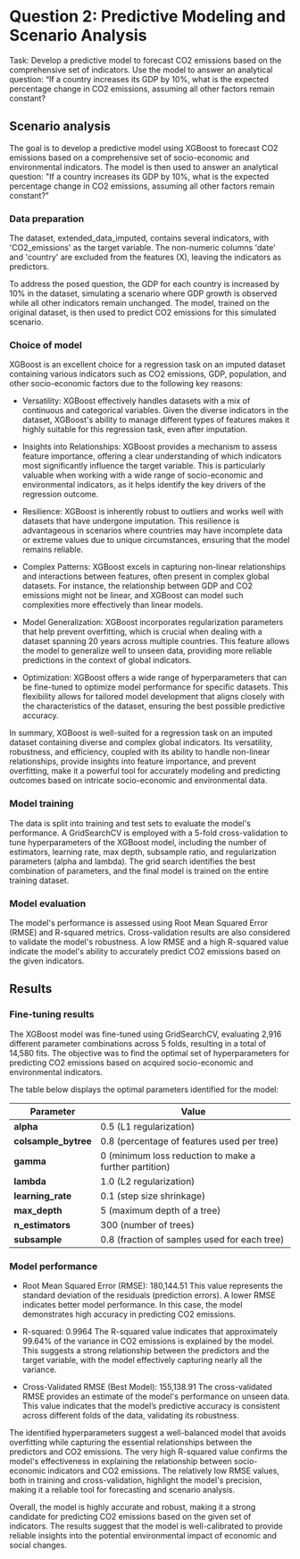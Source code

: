 # Question 2: Predictive Modeling and Scenario Analysis

Task:
Develop a predictive model to forecast CO2 emissions based on the comprehensive set of
indicators. Use the model to answer an analytical question: “If a country increases its GDP
by 10%, what is the expected percentage change in CO2 emissions, assuming all other
factors remain constant?

## Scenario analysis

The goal is to develop a predictive model using XGBoost to forecast CO2 emissions based on a comprehensive set of socio-economic and environmental indicators. The model is then used to answer an analytical question: "If a country increases its GDP by 10%, what is the expected percentage change in CO2 emissions, assuming all other factors remain constant?"


### Data preparation

The dataset, extended_data_imputed, contains several indicators, with 'CO2_emissions' as the target variable. The non-numeric columns 'date' and 'country' are excluded from the features (X), leaving the indicators as predictors.

To address the posed question, the GDP for each country is increased by 10% in the dataset, simulating a scenario where GDP growth is observed while all other indicators remain unchanged.
The model, trained on the original dataset, is then used to predict CO2 emissions for this simulated scenario.

### Choice of model

XGBoost is an excellent choice for a regression task on an imputed dataset containing various indicators such as CO2 emissions, GDP, population, and other socio-economic factors due to the following key reasons:

* Versatility: XGBoost effectively handles datasets with a mix of continuous and categorical variables. Given the diverse indicators in the dataset, XGBoost's ability to manage different types of features makes it highly suitable for this regression task, even after imputation.

* Insights into Relationships: XGBoost provides a mechanism to assess feature importance, offering a clear understanding of which indicators most significantly influence the target variable. This is particularly valuable when working with a wide range of socio-economic and environmental indicators, as it helps identify the key drivers of the regression outcome.

* Resilience: XGBoost is inherently robust to outliers and works well with datasets that have undergone imputation. This resilience is advantageous in scenarios where countries may have incomplete data or extreme values due to unique circumstances, ensuring that the model remains reliable.

* Complex Patterns: XGBoost excels in capturing non-linear relationships and interactions between features, often present in complex global datasets. For instance, the relationship between GDP and CO2 emissions might not be linear, and XGBoost can model such complexities more effectively than linear models.

* Model Generalization: XGBoost incorporates regularization parameters that help prevent overfitting, which is crucial when dealing with a dataset spanning 20 years across multiple countries. This feature allows the model to generalize well to unseen data, providing more reliable predictions in the context of global indicators.

* Optimization: XGBoost offers a wide range of hyperparameters that can be fine-tuned to optimize model performance for specific datasets. This flexibility allows for tailored model development that aligns closely with the characteristics of the dataset, ensuring the best possible predictive accuracy.

In summary, XGBoost is well-suited for a regression task on an imputed dataset containing diverse and complex global indicators. Its versatility, robustness, and efficiency, coupled with its ability to handle non-linear relationships, provide insights into feature importance, and prevent overfitting, make it a powerful tool for accurately modeling and predicting outcomes based on intricate socio-economic and environmental data.

### Model training

The data is split into training and test sets to evaluate the model's performance. A GridSearchCV is employed with a 5-fold cross-validation to tune hyperparameters of the XGBoost model, including the number of estimators, learning rate, max depth, subsample ratio, and regularization parameters (alpha and lambda).
The grid search identifies the best combination of parameters, and the final model is trained on the entire training dataset.

### Model evaluation

The model's performance is assessed using Root Mean Squared Error (RMSE) and R-squared metrics. Cross-validation results are also considered to validate the model's robustness.
A low RMSE and a high R-squared value indicate the model's ability to accurately predict CO2 emissions based on the given indicators.

## Results

### Fine-tuning results

The XGBoost model was fine-tuned using GridSearchCV, evaluating 2,916 different parameter combinations across 5 folds, resulting in a total of 14,580 fits. The objective was to find the optimal set of hyperparameters for predicting CO2 emissions based on acquired socio-economic and environmental indicators.

The table below displays the optimal parameters identified for the model:

| **Parameter**          | **Value**                                    |
|------------------------|----------------------------------------------|
| **alpha**              | 0.5 (L1 regularization)                      |
| **colsample_bytree**   | 0.8 (percentage of features used per tree)   |
| **gamma**              | 0 (minimum loss reduction to make a further partition) |
| **lambda**             | 1.0 (L2 regularization)                      |
| **learning_rate**      | 0.1 (step size shrinkage)                    |
| **max_depth**          | 5 (maximum depth of a tree)                  |
| **n_estimators**       | 300 (number of trees)                        |
| **subsample**          | 0.8 (fraction of samples used for each tree) |

### Model performance

* Root Mean Squared Error (RMSE): 180,144.51
This value represents the standard deviation of the residuals (prediction errors). A lower RMSE indicates better model performance. In this case, the model demonstrates high accuracy in predicting CO2 emissions.

* R-squared: 0.9964
The R-squared value indicates that approximately 99.64% of the variance in CO2 emissions is explained by the model. This suggests a strong relationship between the predictors and the target variable, with the model effectively capturing nearly all the variance.

* Cross-Validated RMSE (Best Model): 155,138.91
The cross-validated RMSE provides an estimate of the model's performance on unseen data. This value indicates that the model’s predictive accuracy is consistent across different folds of the data, validating its robustness.

The identified hyperparameters suggest a well-balanced model that avoids overfitting while capturing the essential relationships between the predictors and CO2 emissions. The very high R-squared value confirms the model's effectiveness in explaining the relationship between socio-economic indicators and CO2 emissions. The relatively low RMSE values, both in training and cross-validation, highlight the model's precision, making it a reliable tool for forecasting and scenario analysis.

Overall, the model is highly accurate and robust, making it a strong candidate for predicting CO2 emissions based on the given set of indicators. The results suggest that the model is well-calibrated to provide reliable insights into the potential environmental impact of economic and social changes.
